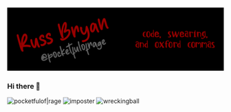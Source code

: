 [![Header](https://raw.githubusercontent.com/pocketfulofrage/pocketfulofrage/master/github_header.png)](https://pocketfulofrage.github.com/)

### Hi there 👋

![pocketfulof|rage](https://img.shields.io/badge/pocketfulof-rage-red)
![imposter](https://img.shields.io/badge/imposter%20syndrome-passing-green)
![wreckingball](https://img.shields.io/badge/came%20in%20like%20a-wreckingball-critical)


<!--
**pocketfulofrage/pocketfulofrage** is a ✨ _special_ ✨ repository because its `README.md` (this file) appears on your GitHub profile.

Here are some ideas to get you started:

- 🔭 I’m currently working on ...
- 🌱 I’m currently learning ...
- 👯 I’m looking to collaborate on ...
- 🤔 I’m looking for help with ...
- 💬 Ask me about ...
- 📫 How to reach me: ...
- 😄 Pronouns: ...
- ⚡ Fun fact: ...
-->
